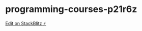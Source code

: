 # programming-courses-p21r6z

[Edit on StackBlitz ⚡️](https://stackblitz.com/edit/programming-courses-p21r6z)
